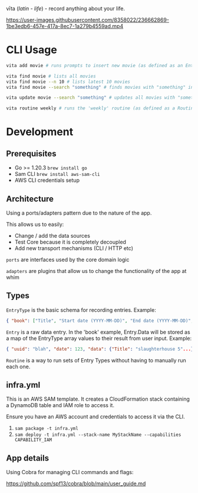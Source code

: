 vīta (_latin - life_) - record anything about your life.

https://user-images.githubusercontent.com/8358022/236662869-1be3edb6-457e-417a-8ec7-1a279b4559ad.mp4

# CLI Usage

```sh
vita add movie # runs prompts to insert new movie (as defined as an EntryType)

vita find movie # lists all movies
vita find movie --n 10 # lists latest 10 movies
vita find movie --search "something" # finds movies with "something" in any field

vita update movie --search "something" # updates all movies with "something" in any field

vita routine weekly # runs the 'weekly' routine (as defined as a Routine)
```

# Development

## Prerequisites

- Go >= 1.20.3 `brew install go`
- Sam CLI `brew install aws-sam-cli`
- AWS CLI credentials setup

## Architecture

Using a ports/adapters pattern due to the nature of the app.

This allows us to easily:

- Change / add the data sources
- Test Core because it is completely decoupled
- Add new transport mechanisms (CLI / HTTP etc)

`ports` are interfaces used by the core domain logic

`adapters` are plugins that allow us to change the functionality of the app at whim

## Types

`EntryType` is the basic schema for recording entries. Example:

```json
{ "book": ["Title", "Start date (YYYY-MM-DD)", "End date (YYYY-MM-DD)", "Rating", "Review"] }
```

`Entry` is a raw data entry. In the 'book' example, Entry.Data will be stored as a map of the EntryType array values to their result from user input. Example:

```json
{ "uuid": "blah", "date": 123, "data": {"Title": "slaughterhouse 5"...} }
```

`Routine` is a way to run sets of Entry Types without having to manually run each one.

## infra.yml

This is an AWS SAM template. It creates a CloudFormation stack containing a DynamoDB table and IAM role to access it.

Ensure you have an AWS account and credentials to access it via the CLI.

1. `sam package -t infra.yml`
2. `sam deploy -t infra.yml --stack-name MyStackName --capabilities CAPABILITY_IAM`

## App details

Using Cobra for managing CLI commands and flags:

https://github.com/spf13/cobra/blob/main/user_guide.md
